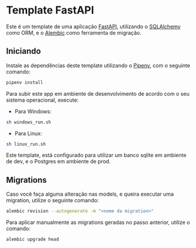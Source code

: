 # Template FastAPI

Este é um template de uma aplicação [FastAPI](https://fastapi.tiangolo.com/), utilizando o [SQLAlchemy](https://www.sqlalchemy.org/) como ORM, e o [Alembic](https://alembic.sqlalchemy.org/en/latest/front.html#project-homepage) como ferramenta de migração.

## Iniciando

Instale as dependências deste template utilizando o [Pipenv](https://pipenv.pypa.io/en/latest/), com o seguinte comando:

```sh
pipenv install
```

Para subir este app em ambiente de desenvolvimento de acordo com o seu sistema operacional, execute:

- Para Windows:
```sh
sh windows_run.sh
```

- Para Linux:
```sh
sh linux_run.sh
```

Este template, está configurado para utilizar um banco sqlite em ambiente de dev, e o Postgres em ambiente de prod.

## Migrations

Caso você faça alguma alteração nas models, e queira executar uma migration, utilize o seguinte comando:

```sh
alembic revision --autogenerate -m "<nome da migration>"
```

Para aplicar manualmente as migrations geradas no passo anterior, utilize o comando:

```sh
alembic upgrade head
```